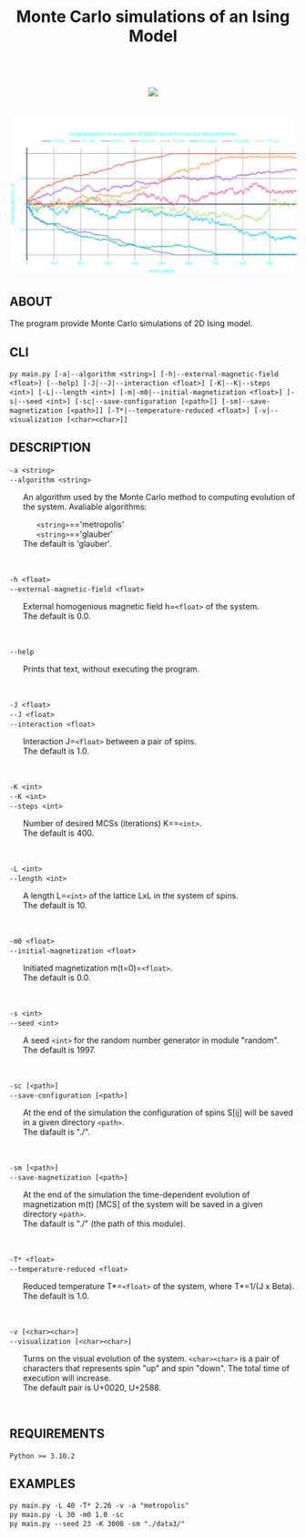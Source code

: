 
<h1 align="center"><strong>Monte Carlo simulations of an Ising Model</strong></h>

</br>
</br>

![](evolution.gif)

![](magnetization.svg)

## ABOUT

The program provide Monte Carlo simulations of 2D Ising model.

## CLI

    py main.py [-a|--algorithm <string>] [-h|--external-magnetic-field <float>] [--help] [-J|--J|--interaction <float>] [-K|--K|--steps <int>] [-L|--length <int>] [-m|-m0|--initial-magnetization <float>] [-s|--seed <int>] [-sc|--save-configuration [<path>]] [-sm|--save-magnetization [<path>]] [-T*|--temperature-reduced <float>] [-v|--visualization [<char><char>]]


## DESCRIPTION

`-a <string>`</br>
`--algorithm <string>`</br>
<div>
  <ul>
    An algorithm used by the Monte Carlo method to computing evolution of the system. Avaliable algorithms:</br>
        <div>
        <ul>
            <code>&lt;string&gt;</code>=='metropolis'</br>
            <code>&lt;string&gt;</code>=='glauber'
        </ul>
        </div>
    The default is 'glauber'.
  </ul>
</div>
</br>

`-h <float>`</br>
`--external-magnetic-field <float>`</br>
<div>
  <ul>
    External homogenious magnetic field h=<code>&lt;float&gt;</code> of the system.</br>
    The default is 0.0.
  </ul>
</div>
</br>

`--help`</br>
<div>
  <ul>
    Prints that text, without executing the program.
  </ul>
</div>
</br>

`-J <float>`</br>
`--J <float>`</br>
`--interaction <float>`</br>
<div>
  <ul>
    Interaction J=<code>&lt;float&gt;</code> between a pair of spins.</br>
    The default is 1.0.
  </ul>
</div>
</br>

`-K <int>`</br>
`--K <int>`</br>
`--steps <int>`</br>
<div>
  <ul>
    Number of desired MCSs (iterations) K==<code>&lt;int&gt;</code>.</br>
    The default is 400.
  </ul>
</div>
</br>

`-L <int>`</br>
`--length <int>`</br>
<div>
  <ul>
    A length L=<code>&lt;int&gt;</code> of the lattice LxL in the system of spins.</br>
    The default is 10.
  </ul>
</div>
</br>

`-m0 <float>`</br>
`--initial-magnetization <float>`</br>
<div>
  <ul>
    Initiated magnetization m(t=0)=<code>&lt;float&gt;</code>.</br>
    The default is 0.0.
  </ul>
</div>
</br>

`-s <int>`</br>
`--seed <int>`</br>
<div>
  <ul>
    A seed <code>&lt;int&gt;</code> for the random number generator in module "random".</br>
    The default is 1997.
  </ul>
</div>
</br>

`-sc [<path>]`</br>
`--save-configuration [<path>]`</br>
<div>
  <ul>
    At the end of the simulation the configuration of spins S[ij] will be saved in a given directory <code>&lt;path&gt;</code>.</br>
    The dafault is "./".
  </ul>
</div>
</br>

`-sm [<path>]`</br>
`--save-magnetization [<path>]`</br>
<div>
  <ul>
    At the end of the simulation the time-dependent evolution of magnetization m(t) [MCS] of the system will be saved in a given directory <code>&lt;path&gt;</code>.</br>
    The dafault is "./" (the path of this module).
  </ul>
</div>
</br>

`-T* <float>`</br>
`--temperature-reduced <float>`</br>
<div>
  <ul>
    Reduced temperature T*=<code>&lt;float&gt;</code> of the system, where T*=1/(J x Beta).</br>
    The default is 1.0.
  </ul>
</div>
</br>

`-v [<char><char>]`</br>
`--visualization [<char><char>]`</br>
<div>
  <ul>
    Turns on the visual evolution of the system. <code>&lt;char&gt;&lt;char&gt;</code> is a pair of characters that represents spin "up" and spin "down". The total time of execution will increase.</br>
    The default pair is U+0020, U+2588.
  </ul>
</div>
</br>
    
## REQUIREMENTS

    Python >= 3.10.2

## EXAMPLES

    py main.py -L 40 -T* 2.26 -v -a "metropolis"
    py main.py -L 30 -m0 1.0 -sc
    py main.py --seed 23 -K 3000 -sm "./data3/"